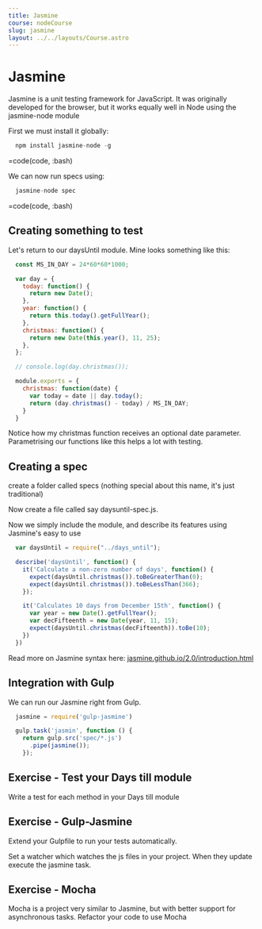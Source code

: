 ```yaml
---
title: Jasmine
course: nodeCourse
slug: jasmine
layout: ../../layouts/Course.astro
---
```



# Jasmine

Jasmine is a unit testing framework for JavaScript. It was originally developed for the browser, but it works equally well in Node using the jasmine-node module

First we must install it globally:

```js
  npm install jasmine-node -g
```

=code(code, :bash)



We can now run specs using:

```js
  jasmine-node spec
```

=code(code, :bash)



## Creating something to test

Let's return to our daysUntil module. Mine looks something like this:

```js
  const MS_IN_DAY = 24*60*60*1000;

  var day = {
    today: function() {
      return new Date();
    },
    year: function() {
      return this.today().getFullYear();
    },
    christmas: function() {
      return new Date(this.year(), 11, 25);
    },
  };

  // console.log(day.christmas());

  module.exports = {
    christmas: function(date) {
      var today = date || day.today();
      return (day.christmas() - today) / MS_IN_DAY;
    }
  }
```





Notice how my christmas function receives an optional date parameter. Parametrising our functions like this helps a lot with testing.

## Creating a spec

create a folder called specs (nothing special about this name, it's just traditional)

Now create a file called say daysuntil-spec.js.

Now we simply include the module, and describe its features using Jasmine's easy to use

```js
  var daysUntil = require("../days_until");

  describe('daysUntil', function() {
    it('Calculate a non-zero number of days', function() {
      expect(daysUntil.christmas()).toBeGreaterThan(0);
      expect(daysUntil.christmas()).toBeLessThan(366);
    });

    it('Calculates 10 days from December 15th', function() {
      var year = new Date().getFullYear();
      var decFifteenth = new Date(year, 11, 15);
      expect(daysUntil.christmas(decFifteenth)).toBe(10);
    })
  })
```





Read more on Jasmine syntax here: [jasmine.github.io/2.0/introduction.html](http://jasmine.github.io/2.0/introduction.html)


## Integration with Gulp

We can run our Jasmine right from Gulp.

```js
  jasmine = require('gulp-jasmine')

  gulp.task('jasmin', function () {
    return gulp.src('spec/*.js')
      .pipe(jasmine());
    });
```








## Exercise - Test your Days till module

Write a test for each method in your Days till module





## Exercise - Gulp-Jasmine

Extend your Gulpfile to run your tests automatically.

Set a watcher which watches the js files in your project. When they update execute the jasmine task.





## Exercise - Mocha

Mocha is a project very similar to Jasmine, but with better support for asynchronous tasks. Refactor your code to use Mocha

